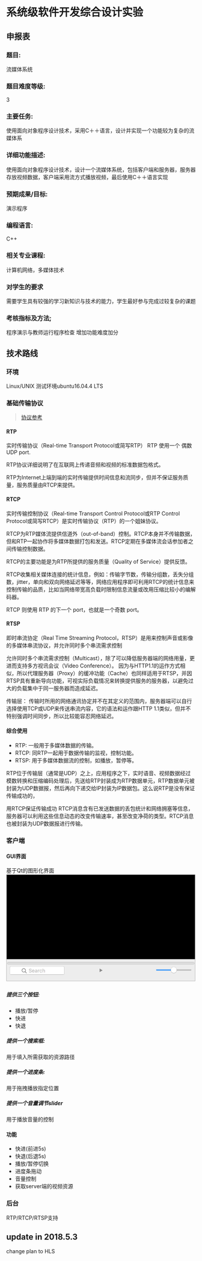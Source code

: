 # 系统级软件开发综合设计实验

## 申报表

### 题目: 
流媒体系统
### 题目难度等级: 
3
### 主要任务: 
使用面向对象程序设计技术，采用C＋＋语言，设计并实现一个功能较为复杂的流媒体系
### 详细功能描述:	
使用面向对象程序设计技术，设计一个流媒体系统，包括客户端和服务器，服务器存放视频数据，客户端采用流方式播放视频，最后使用C＋＋语言实现
### 预期成果/目标:
演示程序	
### 编程语言:
C++
### 相关专业课程:
计算机网络，多媒体技术	
### 对学生的要求
需要学生具有较强的学习新知识与技术的能力，学生最好参与完成过较复杂的课题
### 考核指标及方法;
程序演示与教师运行程序检查
增加功能难度加分

## 技术路线
### 环境
Linux/UNIX 
测试环境ubuntu16.04.4 LTS

### 基础传输协议

> [协议参考](https://www.cnblogs.com/jiaoxiangjie/p/6736656.html)

#### RTP
实时传输协议（Real-time Transport Protocol或简写RTP）
RTP 使用一个 偶数 UDP port.

RTP协议详细说明了在互联网上传递音频和视频的标准数据包格式。 

RTP为Internet上端到端的实时传输提供时间信息和流同步，但并不保证服务质量，服务质量由RTCP来提供。

#### RTCP
实时传输控制协议（Real-time Transport Control Protocol或RTP Control Protocol或简写RTCP）是实时传输协议（RTP）的一个姐妹协议。

RTCP为RTP媒体流提供信道外（out-of-band）控制。RTCP本身并不传输数据，但和RTP一起协作将多媒体数据打包和发送。RTCP定期在多媒体流会话参加者之间传输控制数据。

RTCP的主要功能是为RTP所提供的服务质量（Quality of Service）提供反馈。

RTCP收集相关媒体连接的统计信息，例如：传输字节数，传输分组数，丢失分组数，jitter，单向和双向网络延迟等等，网络应用程序即可利用RTCP的统计信息来控制传输的品质，比如当网络带宽高负载时限制信息流量或改用压缩比较小的编解码器。

RTCP 则使用 RTP 的下一个 port，也就是一个奇数 port。

#### RTSP
即时串流协定（Real Time Streaming Protocol，RTSP）是用来控制声音或影像的多媒体串流协议，并允许同时多个串流需求控制

允许同时多个串流需求控制（Multicast），除了可以降低服务器端的网络用量，更进而支持多方视讯会议（Video Conference）。 
因为与HTTP1.1的运作方式相似，所以代理服务器（Proxy）的缓冲功能（Cache）也同样适用于RTSP，并因RTSP具有重新导向功能，可视实际负载情况来转换提供服务的服务器，以避免过大的负载集中于同一服务器而造成延迟。

传输层：
传输时所用的网络通讯协定并不在其定义的范围内，服务器端可以自行选择使用TCP或UDP来传送串流内容，它的语法和运作跟HTTP 1.1类似，但并不特别强调时间同步，所以比较能容忍网络延迟。

#### 综合使用

* RTP: 一般用于多媒体数据的传输。
* RTCP: 同RTP一起用于数据传输的监视，控制功能。
* RTSP: 用于多媒体数据流的控制，如播放，暂停等。

RTP位于传输层（通常是UDP）之上，应用程序之下，实时语音、视频数据经过模数转换和压缩编码处理后，先送给RTP封装成为RTP数据单元，RTP数据单元被封装为UDP数据报，然后再向下递交给IP封装为IP数据包。这么说RTP是没有保证传输成功的，

用RTCP保证传输成功
RTCP消息含有已发送数据的丢包统计和网络拥塞等信息，服务器可以利用这些信息动态的改变传输速率，甚至改变净荷的类型。RTCP消息也被封装为UDP数据报进行传输。



### 客户端
#### GUI界面
基于Qt的图形化界面
![GUI](media/GUI.png)

##### 提供三个按钮:

* 播放/暂停
* 快进
* 快退

##### 提供一个搜索框:

用于填入所需获取的资源路径

##### 提供一个进度条:
用于拖拽播放指定位置

##### 提供一个音量调节slider
用于播放音量的控制

#### 功能
* 快进(前进5s)
* 快退(后退5s)
* 播放/暂停切换
* 进度条拖动
* 音量控制
* 获取server端的视频资源

### 后台

RTP/RTCP/RTSP支持



## update in 2018.5.3

change plan to HLS


